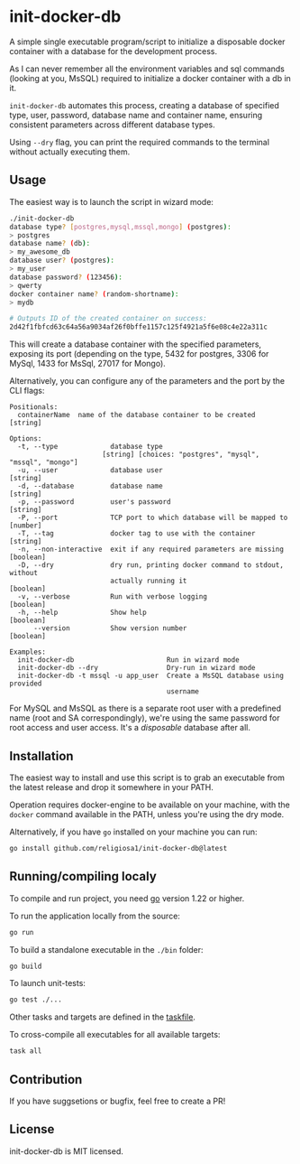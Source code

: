 # init-docker-db

A simple single executable program/script to initialize a disposable docker
container with a database for the development process.

As I can never remember all the environment variables and sql commands (looking
at you, MsSQL) required to initialize a docker container with a db in it.

`init-docker-db` automates this process, creating a database of specified type,
user, password, database name and container name, ensuring consistent parameters
across different database types.

Using `--dry` flag, you can print the required commands to the terminal without
actually executing them.

## Usage

The easiest way is to launch the script in wizard mode:

```bash
./init-docker-db
database type? [postgres,mysql,mssql,mongo] (postgres):
> postgres
database name? (db):
> my_awesome_db
database user? (postgres):
> my_user
database password? (123456):
> qwerty
docker container name? (random-shortname):
> mydb

# Outputs ID of the created container on success:
2d42f1fbfcd63c64a56a9034af26f0bffe1157c125f4921a5f6e08c4e22a311c
```

This will create a database container with the specified parameters, exposing
its port (depending on the type, 5432 for postgres, 3306 for MySql,
1433 for MsSql, 27017 for Mongo).

Alternatively, you can configure any of the parameters and the port by the CLI
flags:

```
Positionals:
  containerName  name of the database container to be created           [string]

Options:
  -t, --type             database type
                       [string] [choices: "postgres", "mysql", "mssql", "mongo"]
  -u, --user             database user                                  [string]
  -d, --database         database name                                  [string]
  -p, --password         user's password                                [string]
  -P, --port             TCP port to which database will be mapped to   [number]
  -T, --tag              docker tag to use with the container           [string]
  -n, --non-interactive  exit if any required parameters are missing   [boolean]
  -D, --dry              dry run, printing docker command to stdout, without
                         actually running it                           [boolean]
  -v, --verbose          Run with verbose logging                      [boolean]
  -h, --help             Show help                                     [boolean]
      --version          Show version number                           [boolean]

Examples:
  init-docker-db                       Run in wizard mode
  init-docker-db --dry                 Dry-run in wizard mode
  init-docker-db -t mssql -u app_user  Create a MsSQL database using provided
                                       username
```

For MySQL and MsSQL as there is a separate root user with a predefined name
(root and SA correspondingly), we're using the same password for root access
and user access. It's a _disposable_ database after all.

## Installation

The easiest way to install and use this script is to grab an executable
from the latest release and drop it somewhere in your PATH.

Operation requires docker-engine to be available on your machine, with
the `docker` command available in the PATH, unless you're using the dry mode.

Alternatively, if you have `go` installed on your machine you can run:

```bash
go install github.com/religiosa1/init-docker-db@latest
```

## Running/compiling localy

To compile and run project, you need [go](https://go.dev/) version 1.22 or
higher.

To run the application locally from the source:

```bash
go run
```

To build a standalone executable in the `./bin` folder:

```bash
go build
```

To launch unit-tests:

```bash
go test ./...
```

Other tasks and targets are defined in the [taskfile](https://taskfile.dev/).

To cross-compile all executables for all available targets:

```bash
task all
```

## Contribution

If you have suggsetions or bugfix, feel free to create a PR!

## License

init-docker-db is MIT licensed.

